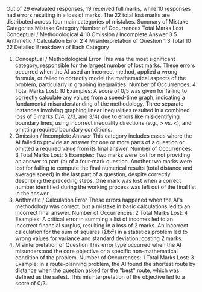 Out of 29 evaluated responses, 19 received full marks, while 10 responses had errors resulting in a loss of marks. The 22 total lost marks are distributed across four main categories of mistakes.
Summary of Mistake Categories
Mistake Category	Number of Occurrences	Total Marks Lost
Conceptual / Methodological 	4	10
Omission / Incomplete Answer	3	5
Arithmetic / Calculation Error	2	4
Misinterpretation of Question	1	3
Total	10	22
Detailed Breakdown of Each Category
1. Conceptual / Methodological Error
This was the most significant category, responsible for the largest number of lost marks. These errors occurred when the AI used an incorrect method, applied a wrong formula, or failed to correctly model the mathematical aspects of the problem, particularly in graphing inequalities.
Number of Occurrences: 4
Total Marks Lost: 10
Examples:
A score of 0/5 was given for failing to correctly calculate any values from a speed-time graph, indicating a fundamental misunderstanding of the methodology.
Three separate instances involving graphing linear inequalities resulted in a combined loss of 5 marks (1/4, 2/3, and 3/4) due to errors like misidentifying boundary lines, using incorrect inequality directions (e.g., > vs. <), and omitting required boundary conditions.
2. Omission / Incomplete Answer
This category includes cases where the AI failed to provide an answer for one or more parts of a question or omitted a required value from its final answer.
Number of Occurrences: 3
Total Marks Lost: 5
Examples:
Two marks were lost for not providing an answer to part (b) of a four-mark question.
Another two marks were lost for failing to compute the final numerical results (total distance and average speed) in the last part of a question, despite correctly describing the preceding steps.
One mark was lost when a correct number identified during the working process was left out of the final list in the answer.
3. Arithmetic / Calculation Error
These errors happened when the AI's methodology was correct, but a mistake in basic calculations led to an incorrect final answer.
Number of Occurrences: 2
Total Marks Lost: 4
Examples:
A critical error in summing a list of incomes led to an incorrect financial surplus, resulting in a loss of 2 marks.
An incorrect calculation for the sum of squares (Σfx²) in a statistics problem led to wrong values for variance and standard deviation, costing 2 marks.
4. Misinterpretation of Question
This error type occurred when the AI misunderstood the core objective or a specific non-mathematical condition of the problem.
Number of Occurrences: 1
Total Marks Lost: 3
Example:
In a route-planning problem, the AI found the shortest route by distance when the question asked for the "best" route, which was defined as the safest. This misinterpretation of the objective led to a score of 0/3.